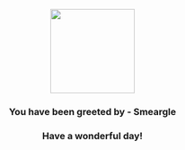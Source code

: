 <p align="center">
    <img src="https://raw.githubusercontent.com/PokeAPI/sprites/master/sprites/pokemon/235.png" width="150" height="150">
</p>
<h3 align="center">You have been greeted by - <b>Smeargle</b></h3>
<h3 align="center">Have a wonderful day!</h3>
